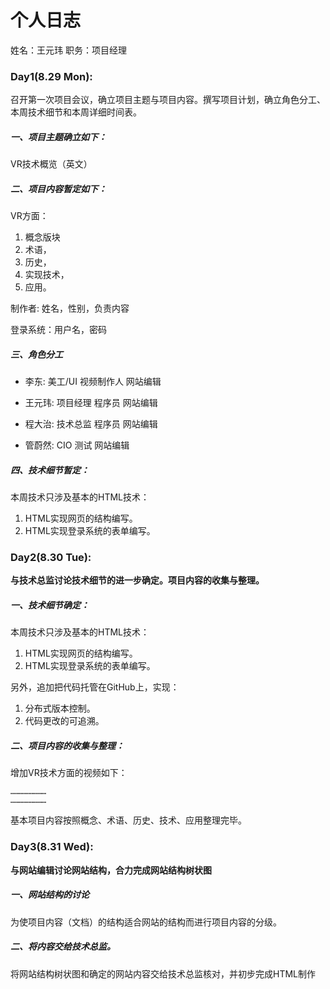 # 个人日志
姓名：王元玮 职务：项目经理
### Day1(8.29 Mon):
召开第一次项目会议，确立项目主题与项目内容。撰写项目计划，确立角色分工、 本周技术细节和本周详细时间表。
##### 一、项目主题确立如下：VR技术概览（英文）##### 二、项目内容暂定如下：VR方面：1. 概念版块2. 术语，3. 历史，4. 实现技术，5. 应用。
制作者: 姓名，性别，负责内容登录系统：用户名，密码
##### 三、角色分工
* 李东: 美工/UI 视频制作人 网站编辑* 王元玮: 项目经理 程序员 网站编辑* 程大治: 技术总监 程序员 网站编辑* 管蔚然: CIO 测试 网站编辑##### 四、技术细节暂定：
本周技术只涉及基本的HTML技术：
1. HTML实现网页的结构编写。2. HTML实现登录系统的表单编写。### Day2(8.30 Tue):**与技术总监讨论技术细节的进一步确定。项目内容的收集与整理。**
##### 一、技术细节确定：
本周技术只涉及基本的HTML技术：	
1. HTML实现网页的结构编写。2. HTML实现登录系统的表单编写。
另外，追加把代码托管在GitHub上，实现：
1. 分布式版本控制。2. 代码更改的可追溯。
##### 二、项目内容的收集与整理：
增加VR技术方面的视频如下：
	……………………	……………………
基本项目内容按照概念、术语、历史、技术、应用整理完毕。
### Day3(8.31 Wed):
**与网站编辑讨论网站结构，合力完成网站结构树状图**
##### 一、网站结构的讨论
为使项目内容（文档）的结构适合网站的结构而进行项目内容的分级。
##### 二、将内容交给技术总监。    
将网站结构树状图和确定的网站内容交给技术总监核对，并初步完成HTML制作